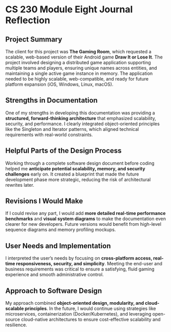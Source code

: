 # CS 230 Module Eight Journal Reflection

## Project Summary
The client for this project was **The Gaming Room**, which requested a scalable, web-based version of their Android game **Draw It or Lose It**. The project involved designing a distributed game application supporting multiple teams and players, ensuring unique names across entities, and maintaining a single active game instance in memory. The application needed to be highly scalable, web-compatible, and ready for future platform expansion (iOS, Windows, Linux, macOS).

## Strengths in Documentation
One of my strengths in developing this documentation was providing a **structured, forward-thinking architecture** that emphasized scalability, security, and performance. I clearly integrated object-oriented principles like the Singleton and Iterator patterns, which aligned technical requirements with real-world constraints.

## Helpful Parts of the Design Process
Working through a complete software design document before coding helped me **anticipate potential scalability, memory, and security challenges** early on. It created a blueprint that made the future development phase more strategic, reducing the risk of architectural rewrites later.

## Revisions I Would Make
If I could revise any part, I would add **more detailed real-time performance benchmarks** and **visual system diagrams** to make the documentation even clearer for new developers. Future versions would benefit from high-level sequence diagrams and memory profiling mockups.

## User Needs and Implementation
I interpreted the user’s needs by focusing on **cross-platform access, real-time responsiveness, security, and simplicity**. Meeting the end-user and business requirements was critical to ensure a satisfying, fluid gaming experience and smooth administrative control.

## Approach to Software Design
My approach combined **object-oriented design, modularity, and cloud-scalable principles**. In the future, I would continue using strategies like microservices, containerization (Docker/Kubernetes), and leveraging open-source cloud-native architectures to ensure cost-effective scalability and resilience.